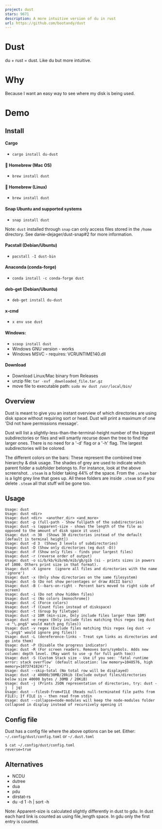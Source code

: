```yaml
---
project: dust
stars: 9671
description: A more intuitive version of du in rust
url: https://github.com/bootandy/dust
---
```


Dust
====

du + rust = dust. Like du but more intuitive.

Why
===

Because I want an easy way to see where my disk is being used.

Demo
====

Install
-------

#### Cargo

-   `cargo install du-dust`

#### 🍺 Homebrew (Mac OS)

-   `brew install dust`

#### 🍺 Homebrew (Linux)

-   `brew install dust`

#### Snap Ubuntu and supported systems

-   `snap install dust`

Note: `dust` installed through `snap` can only access files stored in the `/home` directory. See danie-dejager/dust-snap#2 for more information.

#### Pacstall (Debian/Ubuntu)

-   `pacstall -I dust-bin`

#### Anaconda (conda-forge)

-   `conda install -c conda-forge dust`

#### deb-get (Debian/Ubuntu)

-   `deb-get install du-dust`

#### x-cmd

-   `x env use dust`

#### Windows:

-   `scoop install dust`
-   Windows GNU version - works
-   Windows MSVC - requires: VCRUNTIME140.dll

#### Download

-   Download Linux/Mac binary from Releases
-   unzip file: `tar -xvf _downloaded_file.tar.gz`
-   move file to executable path: `sudo mv dust /usr/local/bin/`

Overview
--------

Dust is meant to give you an instant overview of which directories are using disk space without requiring sort or head. Dust will print a maximum of one 'Did not have permissions message'.

Dust will list a slightly-less-than-the-terminal-height number of the biggest subdirectories or files and will smartly recurse down the tree to find the larger ones. There is no need for a '-d' flag or a '-h' flag. The largest subdirectories will be colored.

The different colors on the bars: These represent the combined tree hierarchy & disk usage. The shades of grey are used to indicate which parent folder a subfolder belongs to. For instance, look at the above screenshot. `.steam` is a folder taking 44% of the space. From the `.steam` bar is a light grey line that goes up. All these folders are inside `.steam` so if you delete `.steam` all that stuff will be gone too.

Usage
-----

```
Usage: dust
Usage: dust <dir>
Usage: dust <dir>  <another_dir> <and_more>
Usage: dust -p (full-path - Show fullpath of the subdirectories)
Usage: dust -s (apparent-size - shows the length of the file as opposed to the amount of disk space it uses)
Usage: dust -n 30  (Shows 30 directories instead of the default [default is terminal height])
Usage: dust -d 3  (Shows 3 levels of subdirectories)
Usage: dust -D (Show only directories (eg dust -D))
Usage: dust -F (Show only files - finds your largest files)
Usage: dust -r (reverse order of output)
Usage: dust -o si/b/kb/kib/mb/mib/gb/gib (si - prints sizes in powers of 1000. Others print size in that format).
Usage: dust -X ignore  (ignore all files and directories with the name 'ignore')
Usage: dust -x (Only show directories on the same filesystem)
Usage: dust -b (Do not show percentages or draw ASCII bars)
Usage: dust -B (--bars-on-right - Percent bars moved to right side of screen)
Usage: dust -i (Do not show hidden files)
Usage: dust -c (No colors [monochrome])
Usage: dust -C (Force colors)
Usage: dust -f (Count files instead of diskspace)
Usage: dust -t (Group by filetype)
Usage: dust -z 10M (min-size, Only include files larger than 10M)
Usage: dust -e regex (Only include files matching this regex (eg dust -e "\.png$" would match png files))
Usage: dust -v regex (Exclude files matching this regex (eg dust -v "\.png$" would ignore png files))
Usage: dust -L (dereference-links - Treat sym links as directories and go into them)
Usage: dust -P (Disable the progress indicator)
Usage: dust -R (For screen readers. Removes bars/symbols. Adds new column: depth level. (May want to use -p for full path too))
Usage: dust -S (Custom Stack size - Use if you see: 'fatal runtime error: stack overflow' (default allocation: low memory=1048576, high memory=1073741824)"),
Usage: dust --skip-total (No total row will be displayed)
Usage: dust -z 40000/30MB/20kib (Exclude output files/directories below size 40000 bytes / 30MB / 20KiB)
Usage: dust -j (Prints JSON representation of directories, try: dust -j  | jq)
Usage: dust --files0-from=FILE (Reads null-terminated file paths from FILE); If FILE is - then read from stdin
Usage: dust --collapse=node-modules will keep the node-modules folder collapsed in display instead of recursively opening it
```

Config file
-----------

Dust has a config file where the above options can be set. Either: `~/.config/dust/config.toml` or `~/.dust.toml`

```
$ cat ~/.config/dust/config.toml
reverse=true
```

Alternatives
------------

-   NCDU
-   dutree
-   dua
-   pdu
-   dirstat-rs
-   du -d 1 -h | sort -h

Note: Apparent-size is calculated slightly differently in dust to gdu. In dust each hard link is counted as using file\_length space. In gdu only the first entry is counted.
